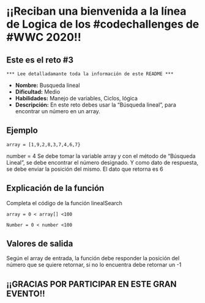 
# ¡¡Reciban una bienvenida a la línea de Logica de los #codechallenges de #WWC 2020!!

## Este es el reto #3

    *** Lee detalladamante toda la información de este README ***

- **Nombre:**  Busqueda lineal
- **Dificultad:** Medio
- **Habilidades:** Manejo de variables, Ciclos, lógica
- **Descripción:** 
En este reto debes usar la “Búsqueda lineal”, para encontrar un número en un array.

## Ejemplo


```array = [1,9,2,8,3,7,4,6,7}```

number = 4
Se debe tomar la variable array y con el método de “Búsqueda Lineal”, se debe encontrar el número designado. Y como dato de respuesta, se debe enviar la posición del mismo.
El dato que retorna es 6

## Explicación de la función
Completa el código de la función linealSearch

```array = 0 < array[] <100```

```Number = 0 < number <100```

## Valores de salida

Según el array de entrada, la función debe responder la posición del número que se quiere retornar, si no lo encuentra debe retornar un -1

## ¡¡**GRACIAS POR PARTICIPAR EN ESTE GRAN EVENTO**!! 
